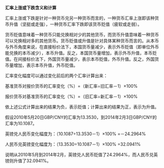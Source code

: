 **汇率上涨或下跌含义和计算**

汇率上涨或下跌是针对一种货币兑另一种货币而言的，一种货币汇率上涨即该种货币升值（坚挺或走强），一种货币汇率下跌即该货币贬值（疲软或走弱）。

货币贬值意味着一种货币只能兑换相对少的其他货币，而货币升值意味着一种货币可以兑换相对多的其他货币。货币贬值或升值是针对具体某种货币而言的。从本币与外币角度来说，在直接标价法下，本国货币量减少，表示外币贬值（即单位外币能兑换的本币减少），本币升值。反之，本国货币量增加，表示外币升值，本币贬值。在间接标价法下，外国货币量减少，表示本币贬值，外币升值。反之，外国货币量增加，表示本币升值，外币贬值。

汇率变化幅度可以通过变化前后的两个汇率计算出来：

基准货币对报价货币的汇率变化（%）=（新汇率÷旧汇率－1）×100%

报价货币对基准货币的汇率变化（%）=（旧汇率÷新汇率－1）×100%

依上述公式计算出来的结果为负，表示贬值；计算出来的结果为正，表示为升值。

假设2010年5月20日GBP/CNY的汇率为13.3530，到2014年2月3日GBP/CNY的汇率为10.1087。

英镑兑人民币变化幅度为：（10.1087÷13.3530－1）×100% =－24.2964%

人民币兑英镑变化幅度为：（13.3530÷10.1087－1）×100% =32.0941%

说明从2010年5月到2014年2月，英镑兑人民币贬值了24.2964%，而人民币兑英镑则升值了32.0941%。